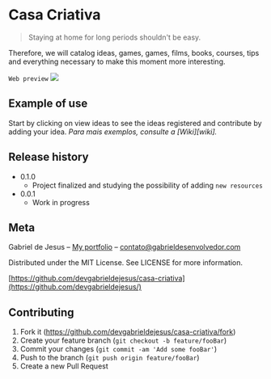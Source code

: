 # Casa Criativa
> Staying at home for long periods shouldn't be easy.

Therefore, we will catalog ideas, games, games, films, books, courses, tips and everything necessary to make this moment more interesting.

`Web preview`
![](public/web-preview.gif)

## Example of use

Start by clicking on view ideas to see the ideas registered and contribute by adding your idea.
_Para mais exemplos, consulte a [Wiki][wiki]._ 

## Release history

* 0.1.0
    * Project finalized and studying the possibility of adding `new resources`
* 0.0.1
    * Work in progress

## Meta

Gabriel de Jesus – [My portfolio](https://www.gabrieldesenvolvedor.com/) – contato@gabrieldesenvolvedor.com

Distributed under the MIT License. See LICENSE for more information.

[https://github.com/devgabrieldejesus/casa-criativa](https://github.com/devgabrieldejesus/)

## Contributing

1. Fork it (<https://github.com/devgabrieldejesus/casa-criativa/fork>)
2. Create your feature branch (`git checkout -b feature/fooBar`)
3. Commit your changes (`git commit -am 'Add some fooBar'`)
4. Push to the branch (`git push origin feature/fooBar`)
5. Create a new Pull Request
